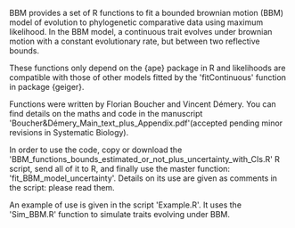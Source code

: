 BBM provides a set of R functions to fit a bounded brownian motion (BBM) model of evolution to phylogenetic comparative data using maximum likelihood. In the BBM model, a continuous trait evolves under brownian motion with a constant evolutionary rate, but between two reflective bounds.

These functions only depend on the {ape} package in R and likelihoods are compatible with those of other models fitted by the 'fitContinuous' function in package {geiger}.

Functions were written by Florian Boucher and Vincent Démery. You can find details on the maths and code in the manuscript 'Boucher&Démery_Main_text_plus_Appendix.pdf'(accepted pending minor revisions in Systematic Biology). 

In order to use the code, copy or download the 'BBM_functions_bounds_estimated_or_not_plus_uncertainty_with_CIs.R' R script, send all of it to R, and finally use the master function: 'fit_BBM_model_uncertainty'. Details on its use are given as comments in the script: please read them.

An example of use is given in the script 'Example.R'. It uses the 'Sim_BBM.R' function to simulate traits evolving under BBM.
